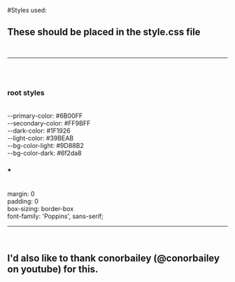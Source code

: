 #Styles used:<br>
<h2> These should be placed in the style.css file<br><br>
<hr><br>
    <h3> root styles </h3><br>
    --primary-color: #6B00FF<br>
    --secondary-color: #FF9BFF<br>
    --dark-color: #1F1926<br>
    --light-color: #39BEAB<br>
    --bg-color-light: #9D88B2<br>
    --bg-color-dark: #6f2da8<br>
    <h3> * </h3><br>
    margin: 0<br>
    padding: 0<br>
    box-sizing: border-box<br>
    font-family: 'Poppins', sans-serif;<br>
</hr>    
    <hr> <br>
    <h2> I'd also like to thank conorbailey (@conorbailey on youtube) for this.</h2>

